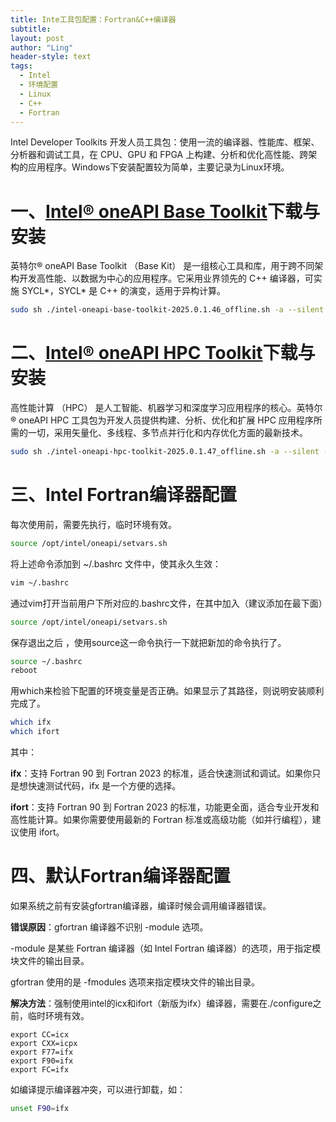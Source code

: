```yaml
---
title: Inte工具包配置：Fortran&C++编译器
subtitle: 
layout: post
author: "Ling"
header-style: text
tags:
  - Intel
  - 环境配置
  - Linux
  - C++
  - Fortran
---
```


Intel Developer Toolkits  开发人员工具包：使用一流的编译器、性能库、框架、分析器和调试工具，在 CPU、GPU 和 FPGA 上构建、分析和优化高性能、跨架构的应用程序。Windows下安装配置较为简单，主要记录为Linux环境。

# 一、[Intel® oneAPI Base Toolkit](https://www.intel.com/content/www/us/en/developer/tools/oneapi/base-toolkit.html)下载与安装

英特尔® oneAPI Base Toolkit （Base Kit） 是一组核心工具和库，用于跨不同架构开发高性能、以数据为中心的应用程序。它采用业界领先的 C++ 编译器，可实施 SYCL*，SYCL* 是 C++ 的演变，适用于异构计算。

```bash
sudo sh ./intel-oneapi-base-toolkit-2025.0.1.46_offline.sh -a --silent --cli --eula accept
```

# 二、[Intel® oneAPI HPC Toolkit](https://www.intel.com/content/www/us/en/developer/tools/oneapi/hpc-toolkit.html)下载与安装

高性能计算 （HPC） 是人工智能、机器学习和深度学习应用程序的核心。英特尔® oneAPI HPC 工具包为开发人员提供构建、分析、优化和扩展 HPC 应用程序所需的一切，采用矢量化、多线程、多节点并行化和内存优化方面的最新技术。

```bash
sudo sh ./intel-oneapi-hpc-toolkit-2025.0.1.47_offline.sh -a --silent --cli --eula accept
```

# 三、Intel Fortran编译器配置

每次使用前，需要先执行，临时环境有效。

```bash
source /opt/intel/oneapi/setvars.sh
```

将上述命令添加到 ~/.bashrc 文件中，使其永久生效：

```bash
vim ~/.bashrc
```

通过vim打开当前用户下所对应的.bashrc文件，在其中加入（建议添加在最下面）

```bash
source /opt/intel/oneapi/setvars.sh
```

保存退出之后 ，使用source这一命令执行一下就把新加的命令执行了。

```bash
source ~/.bashrc 
reboot
```

用which来检验下配置的环境变量是否正确。如果显示了其路径，则说明安装顺利完成了。

```bash
which ifx
which ifort
```

其中：

**ifx**：支持 Fortran 90 到 Fortran 2023 的标准，适合快速测试和调试。如果你只是想快速测试代码，ifx 是一个方便的选择。

**ifort**：支持 Fortran 90 到 Fortran 2023 的标准，功能更全面，适合专业开发和高性能计算。如果你需要使用最新的 Fortran 标准或高级功能（如并行编程），建议使用 ifort。

# 四、默认Fortran编译器配置

如果系统之前有安装gfortran编译器，编译时候会调用编译器错误。

**错误原因**：gfortran 编译器不识别 -module 选项。

-module 是某些 Fortran 编译器（如 Intel Fortran 编译器）的选项，用于指定模块文件的输出目录。

gfortran 使用的是 -fmodules 选项来指定模块文件的输出目录。

**解决方法**：强制使用intel的icx和ifort（新版为ifx）编译器，需要在./configure之前，临时环境有效。

```
export CC=icx
export CXX=icpx
export F77=ifx
export F90=ifx
export FC=ifx
```

如编译提示编译器冲突，可以进行卸载，如：

```bash
unset F90=ifx
```
